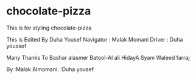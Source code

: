 # chocolate-pizza
This is for styling chocolate-pizza

This is Edited By Duha Yousef
Navigator : Malak Momani
Driver : Duha youssef

Many Thanks To 
Bashar alasmer 
Batool-Al ali 
HidayA Syam
Waleed farraj

By :Malak Almomani.
   :Duha yousef.
